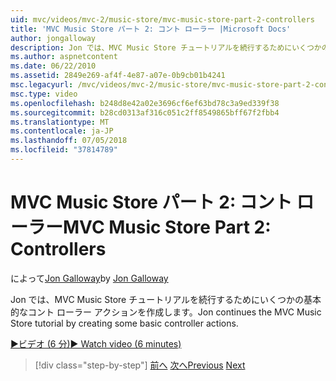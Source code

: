 ```yaml
---
uid: mvc/videos/mvc-2/music-store/mvc-music-store-part-2-controllers
title: 'MVC Music Store パート 2: コント ローラー |Microsoft Docs'
author: jongalloway
description: Jon では、MVC Music Store チュートリアルを続行するためにいくつかの基本的なコント ローラー アクションを作成します。
ms.author: aspnetcontent
ms.date: 06/22/2010
ms.assetid: 2849e269-af4f-4e87-a07e-0b9cb01b4241
msc.legacyurl: /mvc/videos/mvc-2/music-store/mvc-music-store-part-2-controllers
msc.type: video
ms.openlocfilehash: b248d8e42a02e3696cf6ef63bd78c3a9ed339f38
ms.sourcegitcommit: b28cd0313af316c051c2ff8549865bff67f2fbb4
ms.translationtype: MT
ms.contentlocale: ja-JP
ms.lasthandoff: 07/05/2018
ms.locfileid: "37814789"
---
```

<a name="mvc-music-store-part-2-controllers"></a><span data-ttu-id="14715-103">MVC Music Store パート 2: コント ローラー</span><span class="sxs-lookup"><span data-stu-id="14715-103">MVC Music Store Part 2: Controllers</span></span>
====================
<span data-ttu-id="14715-104">によって[Jon Galloway](https://github.com/jongalloway)</span><span class="sxs-lookup"><span data-stu-id="14715-104">by [Jon Galloway](https://github.com/jongalloway)</span></span>

<span data-ttu-id="14715-105">Jon では、MVC Music Store チュートリアルを続行するためにいくつかの基本的なコント ローラー アクションを作成します。</span><span class="sxs-lookup"><span data-stu-id="14715-105">Jon continues the MVC Music Store tutorial by creating some basic controller actions.</span></span>

[<span data-ttu-id="14715-106">&#9654;ビデオ (6 分)</span><span class="sxs-lookup"><span data-stu-id="14715-106">&#9654; Watch video (6 minutes)</span></span>](https://channel9.msdn.com/Blogs/ASP-NET-Site-Videos/mvc-music-store-part-2-controllers)

> [!div class="step-by-step"]
> <span data-ttu-id="14715-107">[前へ](mvc-music-store-part-1-intro-tools-and-project-structure.md)
> [次へ](mvc-music-store-part-3-views-and-viewmodels.md)</span><span class="sxs-lookup"><span data-stu-id="14715-107">[Previous](mvc-music-store-part-1-intro-tools-and-project-structure.md)
[Next](mvc-music-store-part-3-views-and-viewmodels.md)</span></span>
